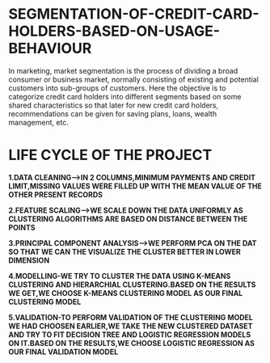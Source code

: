 # SEGMENTATION-OF-CREDIT-CARD-HOLDERS-BASED-ON-USAGE-BEHAVIOUR
In marketing, market segmentation is the process of dividing a broad consumer or business market, normally consisting of existing and potential customers into sub-groups of customers. Here the objective is to categorize credit card holders into different segments based on some shared characteristics so that later for new credit card holders, recommendations can be given for saving plans, loans, wealth management, etc.

# LIFE CYCLE OF THE PROJECT

**1.DATA CLEANING-->IN 2 COLUMNS,MINIMUM PAYMENTS AND CREDIT LIMIT,MISSING VALUES WERE FILLED UP WITH THE MEAN VALUE OF THE OTHER PRESENT RECORDS**

**2.FEATURE SCALING-->WE SCALE DOWN THE DATA UNIFORMLY AS CLUSTERING ALGORITHMS ARE BASED ON DISTANCE BETWEEN THE POINTS**

**3.PRINCIPAL COMPONENT ANALYSIS-->WE PERFORM PCA ON THE DAT SO THAT WE CAN THE VISUALIZE THE CLUSTER BETTER IN LOWER DIMENSION**

**4.MODELLING-WE TRY TO CLUSTER THE DATA USING K-MEANS CLUSTERING AND HIERARCHIAL CLUSTERING.BASED ON THE RESULTS WE GET,WE CHOOSE K-MEANS CLUSTERING MODEL AS OUR FINAL CLUSTERING MODEL**

**5.VALIDATION-TO PERFORM VALIDATION OF THE CLUSTERING MODEL WE HAD CHOOSEN EARLIER,WE TAKE THE NEW CLUSTERED DATASET AND TRY TO FIT DECISION TREE AND LOGISTIC REGRESSION MODELS ON IT.BASED ON THE RESULTS,WE CHOOSE LOGISTIC REGRESSION AS OUR FINAL VALIDATION MODEL**






